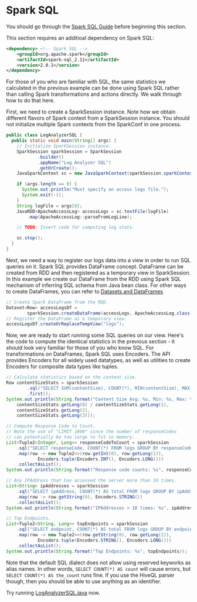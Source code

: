# Spark SQL

You should go through the [Spark SQL Guide](https://spark.apache.org/docs/latest/sql-programming-guide.html)
before beginning this section.

This section requires an additioal dependency on Spark SQL:
```xml
<dependency> <!-- Spark SQL -->
    <groupId>org.apache.spark</groupId>
    <artifactId>spark-sql_2.11</artifactId>
    <version>2.0.1</version>
</dependency>
```

For those of you who are familiar with SQL, the same statistics we calculated
in the previous example can be done using Spark SQL rather than calling
Spark transformations and actions directly.  We walk through how to do that
here.

First, we need to create a SparkSession instance. Note how we obtain different
flavors of Spark context from a SparkSession instance.
You should not initialize multiple Spark contexts from the SparkConf in one process.
```java
public class LogAnalyzerSQL {
  public static void main(String[] args) {
    // Initialize SparkSession instance.
    SparkSession sparkSession = SparkSession
            .builder()
            .appName("Log Analyzer SQL")
            .getOrCreate();
    JavaSparkContext sc = new JavaSparkContext(sparkSession.sparkContext());

    if (args.length == 0) {
      System.out.println("Must specify an access logs file.");
      System.exit(-1);
    }
    String logFile = args[0];
    JavaRDD<ApacheAccessLog> accessLogs = sc.textFile(logFile)
        .map(ApacheAccessLog::parseFromLogLine);

    // TODO: Insert code for computing log stats.

    sc.stop();
  }
}
```

Next, we need a way to register our logs data into a view in order to run SQL
queries on it. Spark SQL provides DataFrame concept. DataFrame can be created
from RDD and then registered as a temporary view in SparkSession.
In this example we create our DataFrame from the RDD using Spark SQL mechanism
of inferring SQL schema from Java bean class. For other ways to create DataFrames,
you can refer to
[Datasets and DataFrames](http://spark.apache.org/docs/latest/sql-programming-guide.html#datasets-and-dataframes)
```java
// Create Spark DataFrame from the RDD.
Dataset<Row> accessLogsDf =
        sparkSession.createDataFrame(accessLogs, ApacheAccessLog.class);
// Register the DataFrame as a temporary view.
accessLogsDf.createOrReplaceTempView("logs");
```

Now, we are ready to start running some SQL queries on our view.  Here's
the code to compute the identical statistics in the previous section - it
should look very familiar for those of you who know SQL. For transformations
on DataFrames, Spark SQL uses Encoders. The API provides Encoders for all
widely used datatypes, as well as utilities to create Encoders for composite
data types like tuples.
```java
// Calculate statistics based on the content size.
Row contentSizeStats = sparkSession
        .sql("SELECT SUM(contentSize), COUNT(*), MIN(contentSize), MAX(contentSize) FROM logs")
        .first();
System.out.println(String.format("Content Size Avg: %s, Min: %s, Max: %s",
    contentSizeStats.getLong(0) / contentSizeStats.getLong(1),
    contentSizeStats.getLong(2),
    contentSizeStats.getLong(3)));

// Compute Response Code to Count.
// Note the use of "LIMIT 1000" since the number of responseCodes
// can potentially be too large to fit in memory.
List<Tuple2<Integer, Long>> responseCodeToCount = sparkSession
    .sql("SELECT responseCode, COUNT(*) FROM logs GROUP BY responseCode LIMIT 100")
    .map(row -> new Tuple2<>(row.getInt(0), row.getLong(1)),
            Encoders.tuple(Encoders.INT(), Encoders.LONG()))
    .collectAsList();
System.out.println(String.format("Response code counts: %s", responseCodeToCount));

// Any IPAddress that has accessed the server more than 10 times.
List<String> ipAddresses = sparkSession
    .sql("SELECT ipAddress, COUNT(*) AS total FROM logs GROUP BY ipAddress HAVING total > 10 LIMIT 100")
    .map(row -> row.getString(0), Encoders.STRING())
    .collectAsList();
System.out.println(String.format("IPAddresses > 10 times: %s", ipAddresses));

// Top Endpoints.
List<Tuple2<String, Long>> topEndpoints = sparkSession
    .sql("SELECT endpoint, COUNT(*) AS total FROM logs GROUP BY endpoint ORDER BY total DESC LIMIT 10")
    .map(row -> new Tuple2<>(row.getString(0), row.getLong(1)),
            Encoders.tuple(Encoders.STRING(), Encoders.LONG()))
    .collectAsList();
System.out.println(String.format("Top Endpoints: %s", topEndpoints));
```

Note that the default SQL dialect does not allow using reserved keyworks as alias names.  In other words, ```SELECT COUNT(*) AS count``` will cause errors, but ```SELECT COUNT(*) AS the_count``` runs fine.  If you use the HiveQL parser though, then you should be able to use anything as an identifier.

Try running [LogAnalyzerSQL.java](java8/src/main/java/com/databricks/apps/logs/chapter1/LogAnalyzerSQL.java) now.
